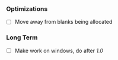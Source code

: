 ### Optimizations
- [ ] Move away from blanks being allocated

### Long Term
- [ ] Make work on windows, do after *1.0*